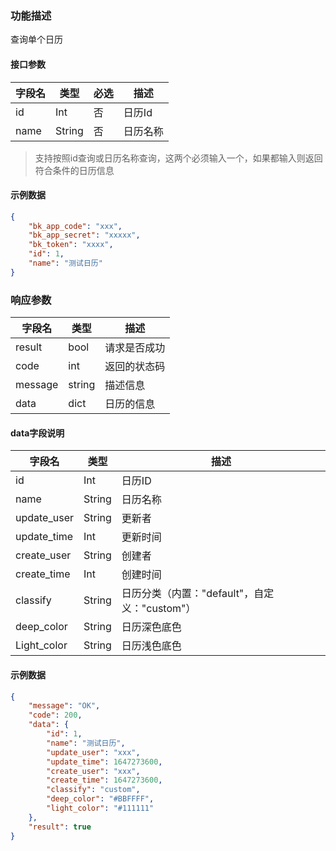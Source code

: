 ### 功能描述

查询单个日历


#### 接口参数

| 字段名 | 类型   | 必选 | 描述     |
| ------ | ------ | ---- | -------- |
| id     | Int    | 否   | 日历Id   |
| name   | String | 否   | 日历名称 |

> 支持按照id查询或日历名称查询，这两个必须输入一个，如果都输入则返回符合条件的日历信息

#### 示例数据

```json
{
    "bk_app_code": "xxx",
    "bk_app_secret": "xxxxx",
    "bk_token": "xxxx",
    "id": 1,
    "name": "测试日历"
}
```

### 响应参数

| 字段名  | 类型   | 描述         |
| ------- | ------ | ------------ |
| result  | bool   | 请求是否成功 |
| code    | int    | 返回的状态码 |
| message | string | 描述信息     |
| data    | dict   | 日历的信息   |

#### data字段说明

| 字段名      | 类型   | 描述                                          |
| ----------- | ------ | --------------------------------------------- |
| id          | Int    | 日历ID                                        |
| name        | String | 日历名称                                      |
| update_user | String | 更新者                                        |
| update_time | Int    | 更新时间                                      |
| create_user | String | 创建者                                        |
| create_time | Int    | 创建时间                                      |
| classify    | String | 日历分类（内置："default"，自定义："custom"） |
| deep_color  | String | 日历深色底色                                  |
| Light_color | String | 日历浅色底色                                  |

#### 示例数据

```json
{
    "message": "OK",
    "code": 200,
    "data": {
        "id": 1,
        "name": "测试日历",
        "update_user": "xxx",
        "update_time": 1647273600,
        "create_user": "xxx",
        "create_time": 1647273600,
        "classify": "custom",
        "deep_color": "#BBFFFF",
        "light_color": "#111111"
    },
    "result": true
}
```